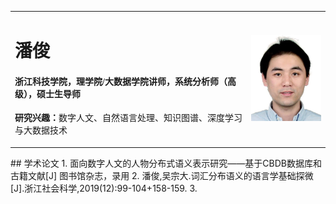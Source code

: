 <head>
	<title>首页-潘俊的学术主页</title>
	<meta name="description" content="潘俊,浙江科技学院,讲师、系统分析师（高级）、硕士生导师 &nbsp;研究兴趣：数字人文,自然语言处理,深度学习与大数据&nbsp;个人简介：潘俊，浙江科技学院讲师，系统分析师（高级），硕士生导师，浙江大学计算机科学与技术专业博士。 2001年和2004年在上海华东理工大学分别获得工学学士和工学硕士学位，研究方向为可信计算和形式语义学。2011年毕业于浙江大学，获计算机科学与技术博士学位，研究方向为机器学习及数据挖掘。
   主持教育部人文社科基金项目、浙江省科技计划项目、杭州市哲学社会科学规划项目、温州市科技计划项目、温州市海洋渔业局科技计划项目等共计5项。作为主要成员，参与国家级和省部级科研项目，共计5项。作为第一作者，在《情报学报》、《浙江社会科学》、《图书馆杂志》、《浙江大学学报（工学版）》、《计算机集成制造系统》、《南京理工大学学报》、《电信科学》等国内核心期刊上，发表学术论文10余篇。作为通讯作者，在图情文献领域的SSCI期刊《The Electronic Library》和《LIBRI》上，发表学术论文2篇，主要研究内容为数字人文与古籍信息化、机器学习与数据挖掘、知识服务平台构建和数字图书馆服务安全等。"/><meta http-equiv="Content-Type" content="text/html; charset=UTF-8" />
</head>
<table border="0">
  <tr>
    <td width="75%">
      <h1>潘俊</h1>
      <h4 style="font-family:楷体">浙江科技学院，理学院/大数据学院讲师，系统分析师（高级），硕士生导师</h4>
      <p><b>研究兴趣：</b>数字人文、自然语言处理、知识图谱、深度学习与大数据技术</p>
    </td>
    <td width="25%">
      <img src="/photo.jpg" width="100%">      
    </td>
  </tr>
</table>
## 学术论文
1. 面向数字人文的人物分布式语义表示研究——基于CBDB数据库和古籍文献[J] 图书馆杂志，录用
2. 潘俊,吴宗大.词汇分布语义的语言学基础探微[J].浙江社会科学,2019(12):99-104+158-159.
3. 
